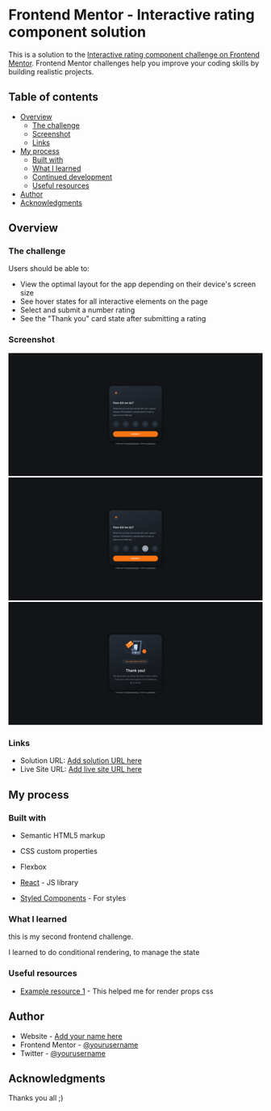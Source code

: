# Frontend Mentor - Interactive rating component solution

This is a solution to the [Interactive rating component challenge on Frontend Mentor](https://www.frontendmentor.io/challenges/interactive-rating-component-koxpeBUmI). Frontend Mentor challenges help you improve your coding skills by building realistic projects. 

## Table of contents

- [Overview](#overview)
  - [The challenge](#the-challenge)
  - [Screenshot](#screenshot)
  - [Links](#links)
- [My process](#my-process)
  - [Built with](#built-with)
  - [What I learned](#what-i-learned)
  - [Continued development](#continued-development)
  - [Useful resources](#useful-resources)
- [Author](#author)
- [Acknowledgments](#acknowledgments)

## Overview

### The challenge

Users should be able to:

- View the optimal layout for the app depending on their device's screen size
- See hover states for all interactive elements on the page
- Select and submit a number rating
- See the "Thank you" card state after submitting a rating

### Screenshot

![](./screenshots/first.png)
![](./screenshots/selected.png)
![](./screenshots/submited.png)

### Links

- Solution URL: [Add solution URL here](https://your-solution-url.com)
- Live Site URL: [Add live site URL here](https://your-live-site-url.com)

## My process

### Built with

- Semantic HTML5 markup
- CSS custom properties
- Flexbox

- [React](https://reactjs.org/) - JS library
- [Styled Components](https://styled-components.com/) - For styles

### What I learned

this is my second frontend challenge.

I learned to do conditional rendering, to manage the state

### Useful resources

- [Example resource 1](https://www.styled-components.com) - This helped me for render props css 

## Author

- Website - [Add your name here](https://www.wilodorico.fr)
- Frontend Mentor - [@yourusername](https://www.frontendmentor.io/profile/wilodorico)
- Twitter - [@yourusername](https://www.twitter.com/wilodorico)



## Acknowledgments

Thanks you all ;)
